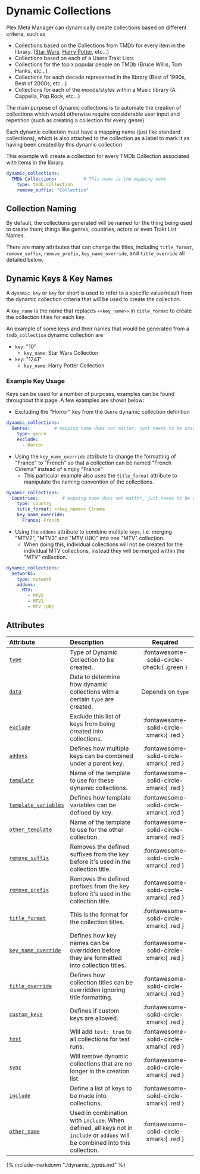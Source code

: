 # Dynamic Collections

Plex Meta Manager can dynamically create collections based on different criteria, such as
* Collections based on the Collections from TMDb for every item in the library. ([Star Wars](https://www.themoviedb.org/collection/10-star-wars-collection), [Harry Potter](https://www.themoviedb.org/collection/1241), etc...)
* Collections based on each of a Users Trakt Lists
* Collections for the top `X` popular people on TMDb (Bruce Willis, Tom Hanks, etc...)
* Collections for each decade represented in the library (Best of 1990s, Best of 2000s, etc...)
* Collections for each of the moods/styles within a Music library (A Cappella, Pop Rock, etc...)

The main purpose of dynamic collections is to automate the creation of collections which would otherwise require considerable user input and repetition (such as creating a collection for every genre).

Each dynamic collection must have a mapping name (just like standard collections), which is also attached to the collection as a label to mark it as having been created by this dynamic collection.

This example will create a collection for every TMDb Collection associated with items in the library.

```yaml
dynamic_collections:
  TMDb Collections:          # This name is the mapping name
    type: tmdb_collection
    remove_suffix: "Collection"
```

## Collection Naming

By default, the collections generated will be named for the thing being used to create them; things like genres, countries, actors or even Trakt List Names.

There are many attributes that can change the titles, including `title_format`, `remove_suffix`, `remove_prefix`, `key_name_override`, and `title_override` all detailed below.

## Dynamic Keys & Key Names

A `dynamic key` or `key` for short is used to refer to a specific value/result from the dynamic collection criteria that will be used to create the collection.

A `key_name` is the name that replaces `<<key_name>>` in `title_format` to create the collection titles for each key.

An example of some keys and their names that would be generated from a `tmdb_collection` dynamic collection are
* `key`: "10"
  * `key_name`: Star Wars Collection
* `key`: "1241"
  * `key_name`: Harry Potter Collection

### Example Key Usage

Keys can be used for a number of purposes, examples can be found throughout this page. A few examples are shown below:

* Excluding the "Horror" key from the `Genre` dynamic collection definition

```yaml
dynamic_collections:
  Genres:         # mapping name does not matter, just needs to be unique
    type: genre
    exclude:
      - Horror
```

* Using the `key_name_override` attribute to change the formatting of "France" to "French" so that a collection can be named "French Cinema" instead of simply "France"
  * This particular example also uses the `title_format` attribute to manipulate the naming convention of the collections.

```yaml
dynamic_collections:
  Countries:         # mapping name does not matter, just needs to be unique
    type: country
    title_format: <<key_name>> Cinema
    key_name_override:
      France: French
```

* Using the `addons` attribute to combine multiple `keys`, i.e. merging "MTV2", "MTV3" and "MTV (UK)" into one "MTV" collection.
  * When doing this, individual collections will not be created for the individual MTV collections, instead they will be merged within the "MTV" collection.

```yaml
dynamic_collections:
  networks:
    type: network
    addons:
      MTV:
        - MTV2
        - MTV3
        - MTV (UK)
```

## Attributes

| Attribute                                   | Description                                                                                                                    |                  Required                  |
|:--------------------------------------------|:-------------------------------------------------------------------------------------------------------------------------------|:------------------------------------------:|
| [`type`](#type--data)                       | Type of Dynamic Collection to be created.                                                                                      | :fontawesome-solid-circle-check:{ .green } |
| [`data`](#type--data)                       | Data to determine how dynamic collections with a certain `type` are created.                                                   |             Depends on `type`              |
| [`exclude`](#exclude)                       | Exclude this list of keys from being created into collections.                                                                 |  :fontawesome-solid-circle-xmark:{ .red }  |
| [`addons`](#addons)                         | Defines how multiple keys can be combined under a parent key.                                                                  |  :fontawesome-solid-circle-xmark:{ .red }  |
| [`template`](#template)                     | Name of the template to use for these dynamic collections.                                                                     |  :fontawesome-solid-circle-xmark:{ .red }  |
| [`template_variables`](#template-variables) | Defines how template variables can be defined by key.                                                                          |  :fontawesome-solid-circle-xmark:{ .red }  |
| [`other_template`](#other-template)         | Name of the template to use for the other collection.                                                                          |  :fontawesome-solid-circle-xmark:{ .red }  |
| [`remove_suffix`](#remove-prefixsuffix)     | Removes the defined suffixes from the key before it's used in the collection title.                                            |  :fontawesome-solid-circle-xmark:{ .red }  |
| [`remove_prefix`](#remove-prefixsuffix)     | Removes the defined prefixes from the key before it's used in the collection title.                                            |  :fontawesome-solid-circle-xmark:{ .red }  |
| [`title_format`](#title-format)             | This is the format for the collection titles.                                                                                  |  :fontawesome-solid-circle-xmark:{ .red }  |
| [`key_name_override`](#key-name-override)   | Defines how key names can be overridden before they are formatted into collection titles.                                      |  :fontawesome-solid-circle-xmark:{ .red }  |
| [`title_override`](#title-override)         | Defines how collection titles can be overridden ignoring title formatting.                                                     |  :fontawesome-solid-circle-xmark:{ .red }  |
| [`custom_keys`](#custom-keys)               | Defines if custom keys are allowed.                                                                                            |  :fontawesome-solid-circle-xmark:{ .red }  |
| [`test`](#test)                             | Will add `test: true` to all collections for test runs.                                                                        |  :fontawesome-solid-circle-xmark:{ .red }  |
| [`sync`](#sync)                             | Will remove dynamic collections that are no longer in the creation list.                                                       |  :fontawesome-solid-circle-xmark:{ .red }  |
| [`include`](#include)                       | Define a list of keys to be made into collections.                                                                             |  :fontawesome-solid-circle-xmark:{ .red }  |
| [`other_name`](#other-name)                 | Used in combination with `include`. When defined, all keys not in `include` or `addons` will be combined into this collection. |  :fontawesome-solid-circle-xmark:{ .red }  |

{%
   include-markdown "./dynamic_types.md"
%}